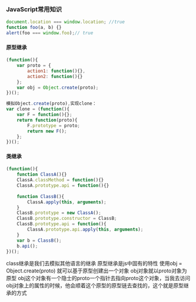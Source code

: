 ### JavaScript常用知识

```javascript
document.location === window.location; //true
function foo(a, b) {}
alert(foo === window.foo);// true
```

#### 原型继承

```javascript
(function(){
    var proto = {
        action1: function(){},
        action2: function(){}
    };
    var obj = Object.create(proto);
})();

模拟Object.create(proto),实现clone：
var clone = (function(){
    var F = function(){};
    return function(proto){
        F.prototype = proto;
        return new F();
    };
})();
```

#### 类继承

```javascript
(function(){
    function ClassA(){}
    ClassA.classMethod = function(){}
    ClassA.prototype.api = function(){}
    
    function ClassB(){
        ClassA.apply(this, arguments);
    }
    ClassB.prototype = new ClassA();
    ClassB.prototype.constructor = ClassB;
    ClassB.prototype.api = function(){
        ClassA.prototype.api.apply(this, arguments);
    }
    var b = ClassB();
    b.api();
})();
```

class继承是我们去模拟其他语言的继承
原型继承是js中固有的特性
使用obj = Object.create(proto) 就可以基于原型创建出一个对象
obj对象就以proto对象为原型
obj这个对象有一个隐士的proto一个指针去指向proto这个对象，当我去访问obj对象上的属性的时候，他会顺着这个原型的原型链去查找的，这个就是原型继承的方式